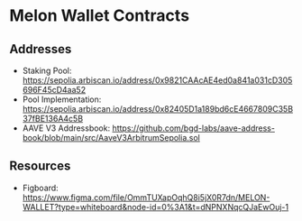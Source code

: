 # Melon Wallet Contracts


## Addresses

- Staking Pool: https://sepolia.arbiscan.io/address/0x9821CAAcAE4ed0a841a031cD305696F45cD4aa52
- Pool Implementation: https://sepolia.arbiscan.io/address/0x82405D1a189bd6cE4667809C35B37fBE136A4c5B
- AAVE V3 Addressbook: https://github.com/bgd-labs/aave-address-book/blob/main/src/AaveV3ArbitrumSepolia.sol


## Resources

- Figboard: https://www.figma.com/file/OmmTUXapOqhQ8i5jX0R7dn/MELON-WALLET?type=whiteboard&node-id=0%3A1&t=dNPNXNqcQJaEwOuj-1